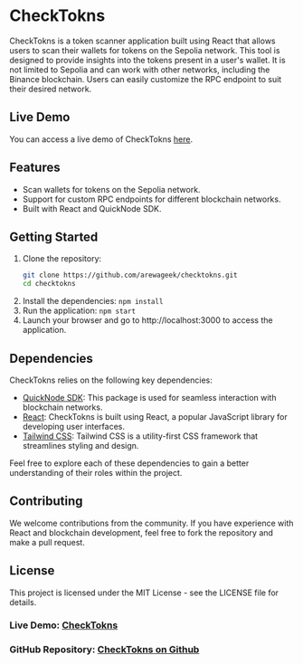 # CheckTokns

CheckTokns is a token scanner application built using React that allows users to scan their wallets for tokens on the Sepolia network. This tool is designed to provide insights into the tokens present in a user's wallet. It is not limited to Sepolia and can work with other networks, including the Binance blockchain. Users can easily customize the RPC endpoint to suit their desired network.

## Live Demo
You can access a live demo of CheckTokns [here](https://checktokns.vercel.app).

## Features
- Scan wallets for tokens on the Sepolia network.
- Support for custom RPC endpoints for different blockchain networks.
- Built with React and QuickNode SDK.

## Getting Started
1. Clone the repository:
   ```bash
   git clone https://github.com/arewageek/checktokns.git
   cd checktokns

2.  Install the dependencies: ```npm install```
3.  Run the application: ```npm start```
4.  Launch your browser and go to http://localhost:3000 to access the application.

## Dependencies
CheckTokns relies on the following key dependencies:

- [QuickNode SDK](https://www.npmjs.com/package/@quicknode/sdk): This package is used for seamless interaction with blockchain networks.
- [React](https://reactjs.org/): CheckTokns is built using React, a popular JavaScript library for developing user interfaces.
- [Tailwind CSS](https://tailwindcss.com/): Tailwind CSS is a utility-first CSS framework that streamlines styling and design.

Feel free to explore each of these dependencies to gain a better understanding of their roles within the project.

##  Contributing
We welcome contributions from the community. If you have experience with React and blockchain development, feel free to fork the repository and make a pull request.

##  License
This project is licensed under the MIT License - see the LICENSE file for details.

### Live Demo: [CheckTokns](https://checktokns.vercel.app)

### GitHub Repository: [CheckTokns on Github](https://github.com/arewageek/checktokns.git)